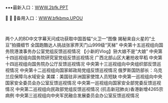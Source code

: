 <p>
	▪▪▪最新入口：<a href="http://www.baidu.com/link?url=6MA2SWnO3Raqke39an_0PUxosM6ZrUGzi1BN9tNnlPW&wd">WWW.2bfk.PPT</a> 
	<p>
		🤵
🤵
🤵备用入口：<a href="http://www.baidu.com/link?url=6MA2SWnO3Raqke39an_0PUxosM6ZrUGzi1BN9tNnlPW&wd">WWW.bfkbmq.UPOU</a> 
	</p>
	<p>
		<br />
	</p>
	<p>
		两个人的BD中文字幕天问成功获取中国首幅“火卫一”图像 揭秘来自火星的“土豆”拍摄细节
全国跑酷达人挑战张家界天门山999级“天梯”
中央第十五巡视组向国务院港澳事务办公室党组反馈巡视情况
【小新的Vlog】狲大娘不是“大娘”
中央第十四巡视组向国务院研究室党组反馈巡视情况
广西北部山区大暑抢收早稻
中央第十四巡视组向国务院办公厅反馈巡视情况
中央第十三巡视组向中央组织部反馈巡视情况
中央第十二巡视组向国家邮政局党组反馈巡视情况
俄罗斯国防部长：乌克兰应保障乌水域安全
美媒：美国驻非洲国家使馆人员短缺
中央第一巡视组向中央国家安全委员会办公室反馈巡视情况
中央第一巡视组向国家安全部党委反馈巡视情况
中央第二巡视组向民政部党组反馈巡视情况
(抗击新冠肺炎)香港新增4265宗病例
中央第三巡视组向中央军民融合发展委员会办公室反馈巡视情况
	</p>
